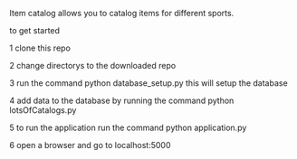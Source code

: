 Item catalog allows you to catalog items for different sports.

to get started

1 clone this repo

2 change directorys to the downloaded repo

3 run the command python database_setup.py this will setup the database

4 add data to the database by running the command python lotsOfCatalogs.py

5 to run the application run the command python application.py

6 open a browser and go to localhost:5000
